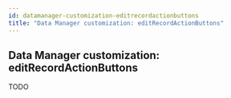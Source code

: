 ```yaml
---
id: datamanager-customization-editrecordactionbuttons
title: "Data Manager customization: editRecordActionButtons"
---
```


## Data Manager customization: editRecordActionButtons

TODO

